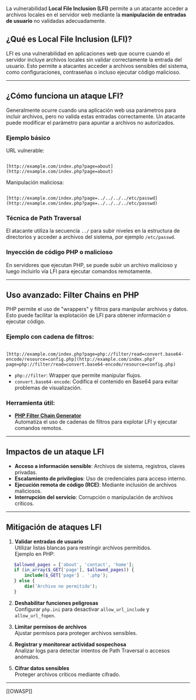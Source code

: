 

La vulnerabilidad **Local File Inclusion (LFI)** permite a un atacante acceder a archivos locales en el servidor web mediante la **manipulación de entradas de usuario** no validadas adecuadamente.  


## ¿Qué es Local File Inclusion (LFI)?

LFI es una vulnerabilidad en aplicaciones web que ocurre cuando el servidor incluye archivos locales sin validar correctamente la entrada del usuario. Esto permite a atacantes acceder a archivos sensibles del sistema, como configuraciones, contraseñas o incluso ejecutar código malicioso.

---

## ¿Cómo funciona un ataque LFI?

Generalmente ocurre cuando una aplicación web usa parámetros para incluir archivos, pero no valida estas entradas correctamente. Un atacante puede modificar el parámetro para apuntar a archivos no autorizados.

### Ejemplo básico

URL vulnerable:

```

[http://example.com/index.php?page=about](http://example.com/index.php?page=about)

```

Manipulación maliciosa:

```

[http://example.com/index.php?page=../../../../etc/passwd](http://example.com/index.php?page=../../../../etc/passwd)

```

### Técnica de Path Traversal

El atacante utiliza la secuencia `../` para subir niveles en la estructura de directorios y acceder a archivos del sistema, por ejemplo `/etc/passwd`.

### Inyección de código PHP o malicioso

En servidores que ejecutan PHP, se puede subir un archivo malicioso y luego incluirlo vía LFI para ejecutar comandos remotamente.

---

## Uso avanzado: Filter Chains en PHP

PHP permite el uso de "wrappers" y filtros para manipular archivos y datos. Esto puede facilitar la explotación de LFI para obtener información o ejecutar código.

### Ejemplo con cadena de filtros:

```

[http://example.com/index.php?page=php://filter/read=convert.base64-encode/resource=config.php](http://example.com/index.php?page=php://filter/read=convert.base64-encode/resource=config.php)

```

- `php://filter`: Wrapper que permite manipular flujos.
- `convert.base64-encode`: Codifica el contenido en Base64 para evitar problemas de visualización.

### Herramienta útil:

- **[PHP Filter Chain Generator](https://github.com/synacktiv/php_filter_chain_generator)**  
  Automatiza el uso de cadenas de filtros para explotar LFI y ejecutar comandos remotos.

---

## Impactos de un ataque LFI

- **Acceso a información sensible**: Archivos de sistema, registros, claves privadas.
- **Escalamiento de privilegios**: Uso de credenciales para acceso interno.
- **Ejecución remota de código (RCE)**: Mediante inclusión de archivos maliciosos.
- **Interrupción del servicio**: Corrupción o manipulación de archivos críticos.

---

## Mitigación de ataques LFI

1. **Validar entradas de usuario**  
   Utilizar listas blancas para restringir archivos permitidos.  
   Ejemplo en PHP:
```php
   $allowed_pages = ['about', 'contact', 'home'];
   if (in_array($_GET['page'], $allowed_pages)) {
       include($_GET['page'] . '.php');
   } else {
       die('Archivo no permitido');
   }
````

2. **Deshabilitar funciones peligrosas**  
    Configurar `php.ini` para desactivar `allow_url_include` y `allow_url_fopen`.
    
3. **Limitar permisos de archivos**  
    Ajustar permisos para proteger archivos sensibles.
    
4. **Registrar y monitorear actividad sospechosa**  
    Analizar logs para detectar intentos de Path Traversal o accesos anómalos.
    
5. **Cifrar datos sensibles**  
    Proteger archivos críticos mediante cifrado.
    

---

[[OWASP]]